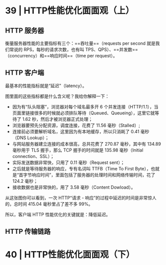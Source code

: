 # 39 | HTTP性能优化面面观（上）
## HTTP 服务器
衡量服务器性能的主要指标有三个：==吞吐量==（requests per second 就是我们常说的 RPS，每秒的请求次数，也有叫 TPS、QPS）、==并发数==（concurrency）和==响应时间==（time per request）。

## HTTP 客户端
最基本的性能指标就是“延迟”（latency）。


图里面的这些指标都是什么含义呢？我给你解释一下：
- 因为有“队头阻塞”，浏览器对每个域名最多开 6 个并发连接（HTTP/1.1），当页面里链接很多的时候就必须排队等待（Queued、Queueing），这里它就等待了 1.62 秒，然后才被浏览器正式处理；
- 浏览器要预先分配资源，调度连接，花费了 11.56 毫秒（Stalled）;
- 连接前必须要解析域名，这里因为有本地缓存，所以只消耗了 0.41 毫秒（DNS Lookup）；
- 与网站服务器建立连接的成本很高，总共花费了 270.87 毫秒，其中有 134.89 毫秒用于 TLS 握手，那么 TCP 握手的时间就是 135.98 毫秒（Initial connection、SSL）；
- 实际发送数据非常快，只用了 0.11 毫秒（Request sent）；
- 之后就是等待服务器的响应，专有名词叫 TTFB（Time To First Byte），也就是“首字节响应时间”，里面包括了服务器的处理时间和网络传输时间，花了 124.2 毫秒；
- 接收数据也是非常快的，用了 3.58 毫秒（Content Dowload）。

从这张图你可以看到，一次 HTTP“请求 - 响应”的过程中延迟的时间是非常惊人的，总时间 415.04 毫秒里占了差不多 99%。

所以，客户端 HTTP 性能优化的关键就是：降低延迟。

## HTTP 传输链路


# 40 | HTTP性能优化面面观（下）